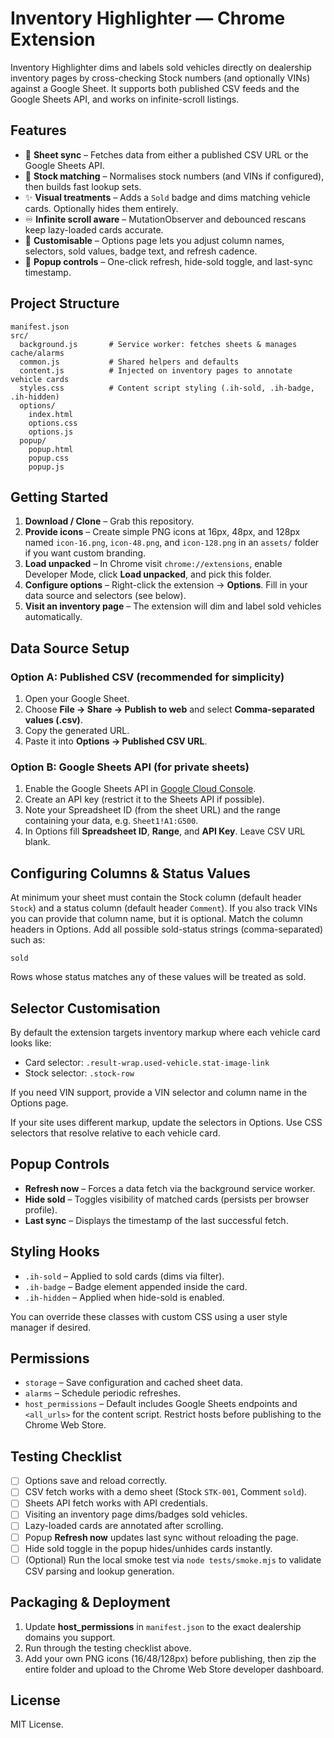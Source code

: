 # Inventory Highlighter — Chrome Extension

Inventory Highlighter dims and labels sold vehicles directly on dealership inventory pages by cross-checking Stock numbers (and optionally VINs) against a Google Sheet. It supports both published CSV feeds and the Google Sheets API, and works on infinite-scroll listings.

## Features

- 🔄 **Sheet sync** – Fetches data from either a published CSV URL or the Google Sheets API.
- 🚗 **Stock matching** – Normalises stock numbers (and VINs if configured), then builds fast lookup sets.
- ✨ **Visual treatments** – Adds a `Sold` badge and dims matching vehicle cards. Optionally hides them entirely.
- ♾️ **Infinite scroll aware** – MutationObserver and debounced rescans keep lazy-loaded cards accurate.
- 🧰 **Customisable** – Options page lets you adjust column names, selectors, sold values, badge text, and refresh cadence.
- 🧭 **Popup controls** – One-click refresh, hide-sold toggle, and last-sync timestamp.

## Project Structure

```
manifest.json
src/
  background.js       # Service worker: fetches sheets & manages cache/alarms
  common.js           # Shared helpers and defaults
  content.js          # Injected on inventory pages to annotate vehicle cards
  styles.css          # Content script styling (.ih-sold, .ih-badge, .ih-hidden)
  options/
    index.html
    options.css
    options.js
  popup/
    popup.html
    popup.css
    popup.js
```

## Getting Started

1. **Download / Clone** – Grab this repository.
2. **Provide icons** – Create simple PNG icons at 16px, 48px, and 128px named `icon-16.png`, `icon-48.png`, and `icon-128.png` in an `assets/` folder if you want custom branding.
3. **Load unpacked** – In Chrome visit `chrome://extensions`, enable Developer Mode, click **Load unpacked**, and pick this folder.
4. **Configure options** – Right-click the extension → **Options**. Fill in your data source and selectors (see below).
5. **Visit an inventory page** – The extension will dim and label sold vehicles automatically.

## Data Source Setup

### Option A: Published CSV (recommended for simplicity)

1. Open your Google Sheet.
2. Choose **File → Share → Publish to web** and select **Comma-separated values (.csv)**.
3. Copy the generated URL.
4. Paste it into **Options → Published CSV URL**.

### Option B: Google Sheets API (for private sheets)

1. Enable the Google Sheets API in [Google Cloud Console](https://console.cloud.google.com/apis/library/sheets.googleapis.com).
2. Create an API key (restrict it to the Sheets API if possible).
3. Note your Spreadsheet ID (from the sheet URL) and the range containing your data, e.g. `Sheet1!A1:G500`.
4. In Options fill **Spreadsheet ID**, **Range**, and **API Key**. Leave CSV URL blank.

## Configuring Columns & Status Values

At minimum your sheet must contain the Stock column (default header `Stock`) and a status column (default header `Comment`). If you also track VINs you can provide that column name, but it is optional. Match the column headers in Options. Add all possible sold-status strings (comma-separated) such as:

```
sold
```

Rows whose status matches any of these values will be treated as sold.

## Selector Customisation

By default the extension targets inventory markup where each vehicle card looks like:

- Card selector: `.result-wrap.used-vehicle.stat-image-link`
- Stock selector: `.stock-row`

If you need VIN support, provide a VIN selector and column name in the Options page.

If your site uses different markup, update the selectors in Options. Use CSS selectors that resolve relative to each vehicle card.

## Popup Controls

- **Refresh now** – Forces a data fetch via the background service worker.
- **Hide sold** – Toggles visibility of matched cards (persists per browser profile).
- **Last sync** – Displays the timestamp of the last successful fetch.

## Styling Hooks

- `.ih-sold` – Applied to sold cards (dims via filter).
- `.ih-badge` – Badge element appended inside the card.
- `.ih-hidden` – Applied when hide-sold is enabled.

You can override these classes with custom CSS using a user style manager if desired.

## Permissions

- `storage` – Save configuration and cached sheet data.
- `alarms` – Schedule periodic refreshes.
- `host_permissions` – Default includes Google Sheets endpoints and `<all_urls>` for the content script. Restrict hosts before publishing to the Chrome Web Store.

## Testing Checklist

- [ ] Options save and reload correctly.
- [ ] CSV fetch works with a demo sheet (Stock `STK-001`, Comment `sold`).
- [ ] Sheets API fetch works with API credentials.
- [ ] Visiting an inventory page dims/badges sold vehicles.
- [ ] Lazy-loaded cards are annotated after scrolling.
- [ ] Popup **Refresh now** updates last sync without reloading the page.
- [ ] Hide sold toggle in the popup hides/unhides cards instantly.
- [ ] (Optional) Run the local smoke test via `node tests/smoke.mjs` to validate CSV parsing and lookup generation.

## Packaging & Deployment

1. Update **host_permissions** in `manifest.json` to the exact dealership domains you support.
2. Run through the testing checklist above.
3. Add your own PNG icons (16/48/128px) before publishing, then zip the entire folder and upload to the Chrome Web Store developer dashboard.

## License

MIT License.
